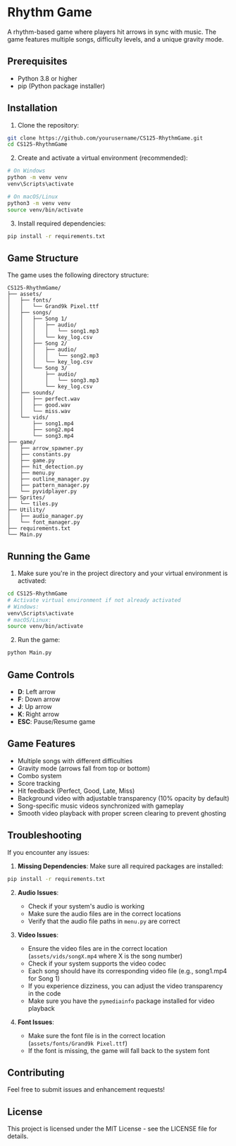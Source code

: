 # Rhythm Game

A rhythm-based game where players hit arrows in sync with music. The game features multiple songs, difficulty levels, and a unique gravity mode.

## Prerequisites

- Python 3.8 or higher
- pip (Python package installer)

## Installation

1. Clone the repository:
```bash
git clone https://github.com/yourusername/CS125-RhythmGame.git
cd CS125-RhythmGame
```

2. Create and activate a virtual environment (recommended):
```bash
# On Windows
python -m venv venv
venv\Scripts\activate

# On macOS/Linux
python3 -m venv venv
source venv/bin/activate
```

3. Install required dependencies:
```bash
pip install -r requirements.txt
```

## Game Structure

The game uses the following directory structure:
```
CS125-RhythmGame/
├── assets/
│   ├── fonts/
│   │   └── Grand9k Pixel.ttf
│   ├── songs/
│   │   ├── Song 1/
│   │   │   ├── audio/
│   │   │   │   └── song1.mp3
│   │   │   └── key_log.csv
│   │   ├── Song 2/
│   │   │   ├── audio/
│   │   │   │   └── song2.mp3
│   │   │   └── key_log.csv
│   │   └── Song 3/
│   │       ├── audio/
│   │       │   └── song3.mp3
│   │       └── key_log.csv
│   ├── sounds/
│   │   ├── perfect.wav
│   │   ├── good.wav
│   │   └── miss.wav
│   └── vids/
│       ├── song1.mp4
│       ├── song2.mp4
│       └── song3.mp4
├── game/
│   ├── arrow_spawner.py
│   ├── constants.py
│   ├── game.py
│   ├── hit_detection.py
│   ├── menu.py
│   ├── outline_manager.py
│   ├── pattern_manager.py
│   └── pyvidplayer.py
├── Sprites/
│   └── tiles.py
├── Utility/
│   ├── audio_manager.py
│   └── font_manager.py
├── requirements.txt
└── Main.py
```

## Running the Game

1. Make sure you're in the project directory and your virtual environment is activated:
```bash
cd CS125-RhythmGame
# Activate virtual environment if not already activated
# Windows:
venv\Scripts\activate
# macOS/Linux:
source venv/bin/activate
```

2. Run the game:
```bash
python Main.py
```

## Game Controls

- **D**: Left arrow
- **F**: Down arrow
- **J**: Up arrow
- **K**: Right arrow
- **ESC**: Pause/Resume game

## Game Features

- Multiple songs with different difficulties
- Gravity mode (arrows fall from top or bottom)
- Combo system
- Score tracking
- Hit feedback (Perfect, Good, Late, Miss)
- Background video with adjustable transparency (10% opacity by default)
- Song-specific music videos synchronized with gameplay
- Smooth video playback with proper screen clearing to prevent ghosting

## Troubleshooting

If you encounter any issues:

1. **Missing Dependencies**: Make sure all required packages are installed:
```bash
pip install -r requirements.txt
```

2. **Audio Issues**: 
   - Check if your system's audio is working
   - Make sure the audio files are in the correct locations
   - Verify that the audio file paths in `menu.py` are correct

3. **Video Issues**:
   - Ensure the video files are in the correct location (`assets/vids/songX.mp4` where X is the song number)
   - Check if your system supports the video codec
   - Each song should have its corresponding video file (e.g., song1.mp4 for Song 1)
   - If you experience dizziness, you can adjust the video transparency in the code
   - Make sure you have the `pymediainfo` package installed for video playback

4. **Font Issues**:
   - Make sure the font file is in the correct location (`assets/fonts/Grand9k Pixel.ttf`)
   - If the font is missing, the game will fall back to the system font

## Contributing

Feel free to submit issues and enhancement requests!

## License

This project is licensed under the MIT License - see the LICENSE file for details.